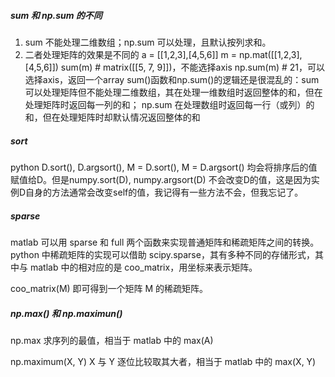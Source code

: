 ##### sum 和 np.sum 的不同

1. sum 不能处理二维数组；np.sum 可以处理，且默认按列求和。
2. 二者处理矩阵的效果是不同的 a = [[1,2,3],[4,5,6]] m = np.mat([[1,2,3],[4,5,6]]) sum(m) # matrix([[5, 7, 9]])，不能选择axis np.sum(m) # 21，可以选择axis，返回一个array sum()函数和np.sum()的逻辑还是很混乱的：sum 可以处理矩阵但不能处理二维数组，其在处理一维数组时返回整体的和，但在处理矩阵时返回每一列的和； np.sum 在处理数组时返回每一行（或列）的和，但在处理矩阵时却默认情况返回整体的和

##### sort

python D.sort(), D.argsort(), M = D.sort(), M = D.argsort() 均会将排序后的值赋值给D。但是numpy.sort(D), numpy.argsort(D) 不会改变D的值，这是因为实例D自身的方法通常会改变self的值，我记得有一些方法不会，但我忘记了。

##### sparse

matlab 可以用 sparse 和 full 两个函数来实现普通矩阵和稀疏矩阵之间的转换。python 中稀疏矩阵的实现可以借助 scipy.sparse，其有多种不同的存储形式，其中与 matlab 中的相对应的是 coo_matrix，用坐标来表示矩阵。

coo_matrix(M) 即可得到一个矩阵 M 的稀疏矩阵。

##### np.max() 和 np.maximun()

np.max 求序列的最值，相当于 matlab 中的 max(A)

np.maximum(X, Y) X 与 Y 逐位比较取其大者，相当于 matlab 中的 max(X, Y)